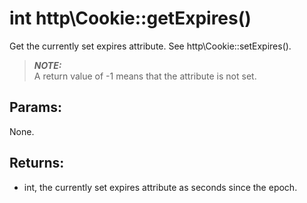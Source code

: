 # int http\Cookie::getExpires()

Get the currently set expires attribute.
See http\Cookie::setExpires().

> ***NOTE:***  
> A return value of -1 means that the attribute is not set.

## Params:

None.

## Returns:

* int, the currently set expires attribute as seconds since the epoch.
